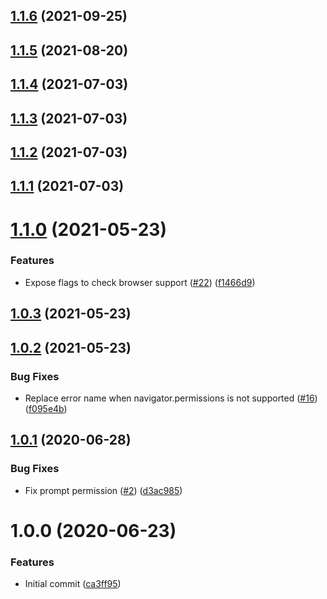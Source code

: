 ## [1.1.6](https://github.com/untemps/user-permissions-utils/compare/v1.1.5...v1.1.6) (2021-09-25)

## [1.1.5](https://github.com/untemps/user-permissions-utils/compare/v1.1.4...v1.1.5) (2021-08-20)

## [1.1.4](https://github.com/untemps/user-permissions-utils/compare/v1.1.3...v1.1.4) (2021-07-03)

## [1.1.3](https://github.com/untemps/user-permissions-utils/compare/v1.1.2...v1.1.3) (2021-07-03)

## [1.1.2](https://github.com/untemps/user-permissions-utils/compare/v1.1.1...v1.1.2) (2021-07-03)

## [1.1.1](https://github.com/untemps/user-permissions-utils/compare/v1.1.0...v1.1.1) (2021-07-03)

# [1.1.0](https://github.com/untemps/user-permissions-utils/compare/v1.0.3...v1.1.0) (2021-05-23)


### Features

* Expose flags to check browser support ([#22](https://github.com/untemps/user-permissions-utils/issues/22)) ([f1466d9](https://github.com/untemps/user-permissions-utils/commit/f1466d9f6ee3e31161e870380207971dffa388be))

## [1.0.3](https://github.com/untemps/user-permissions-utils/compare/v1.0.2...v1.0.3) (2021-05-23)

## [1.0.2](https://github.com/untemps/user-permissions-utils/compare/v1.0.1...v1.0.2) (2021-05-23)


### Bug Fixes

* Replace error name when navigator.permissions is not supported ([#16](https://github.com/untemps/user-permissions-utils/issues/16)) ([f095e4b](https://github.com/untemps/user-permissions-utils/commit/f095e4bfac7488187dc722f0952eb13ceffee2ae))

## [1.0.1](https://github.com/untemps/user-permissions-utils/compare/v1.0.0...v1.0.1) (2020-06-28)


### Bug Fixes

* Fix prompt permission ([#2](https://github.com/untemps/user-permissions-utils/issues/2)) ([d3ac985](https://github.com/untemps/user-permissions-utils/commit/d3ac98524a62ca182842b0e237c1c401bf711f07))

# 1.0.0 (2020-06-23)


### Features

* Initial commit ([ca3ff95](https://github.com/untemps/user-permissions-utils/commit/ca3ff95611d4445d39295d3c2a2c5ad3f86cfe31))
